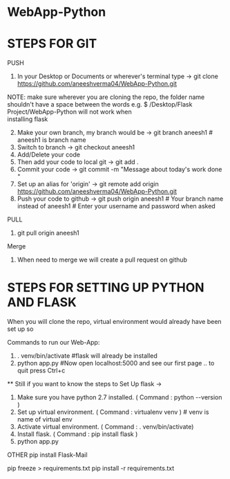 # WebApp-Python

STEPS FOR GIT
===============================================================
PUSH
1. In your Desktop or Documents or wherever's terminal type -> 
	git clone https://github.com/aneeshverma04/WebApp-Python.git

NOTE: make sure wherever you are cloning the repo, the folder name shouldn't have a space    	   between the words e.g. $ /Desktop/Flask Project/WebApp-Python will not work when        
      installing flask 

2. Make your own branch, my branch would be ->
	git branch aneesh1      # aneesh1 is branch name
3. Switch to branch ->
	git checkout aneesh1
4. Add/Delete your code 
5. Then add your code to local git ->
	git add .
6. Commit your code ->
	git commit -m "Message about today's work done "
7. Set up an alias for 'origin' ->
	git remote add origin https://github.com/aneeshverma04/WebApp-Python.git
8. Push your code to github ->
	git push origin aneesh1  # Your branch name instead of aneesh1
							 # Enter your username and password when asked
 							 
PULL
1. git pull origin aneesh1 

Merge
1. When need to merge we will create a pull request on github


STEPS FOR SETTING UP PYTHON AND FLASK
================================================================
When you will clone the repo, virtual environment would already have been set up so

Commands to run our Web-App:
1. . venv/bin/activate  #flask will already be installed
2. python app.py   #Now open localhost:5000 and see our first page .. to quit press Ctrl+c 

**
Still if you want to know the steps to Set Up flask ->
1. Make sure you have python 2.7 installed. ( Command : python --version )
2. Set up virtual environment. ( Command : virtualenv venv ) # venv is name of virtual env
3. Activate virtual environment. ( Command : . venv/bin/activate)
4. Install flask. ( Command : pip install flask )
5. python app.py





OTHER
pip install Flask-Mail


pip freeze > requirements.txt
pip install -r requirements.txt